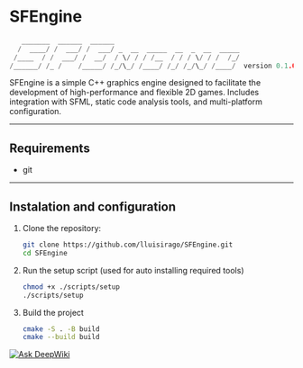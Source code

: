 # SFEngine

```c++
   _______  ______  ______    
  /  ____/ /  ___/ /  ___/ _  __  _____  __  _  __  _____
 /____  / /  ___/ /  __/  / \/ / / /__  / / / \/ / /  /_/  
/______/ /_ /    /_____/ /_/\_/ /____/ /_/ /_/\_/ /____/  version 0.1.0
```

SFEngine is a simple C++ graphics engine designed to facilitate the development of high-performance and flexible 2D games. Includes integration with SFML, static code analysis tools, and multi-platform configuration.

---

## Requirements

- git

---

## Instalation and configuration

1. Clone the repository:
    ```bash
    git clone https://github.com/lluisirago/SFEngine.git
    cd SFEngine
    ```
2. Run the setup script (used for auto installing required tools)
    ```bash
    chmod +x ./scripts/setup
    ./scripts/setup
    ```
3. Build the project
    ```bash
    cmake -S . -B build
    cmake --build build
    ```

[![Ask DeepWiki](https://deepwiki.com/badge.svg)](https://deepwiki.com/lluisirago/SFEngine)